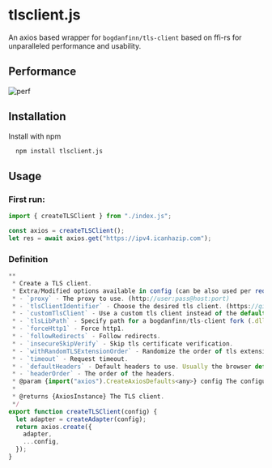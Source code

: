# tlsclient.js

An axios based wrapper for `bogdanfinn/tls-client` based on ffi-rs for unparalleled performance and usability.

## Performance

![perf](https://i.ibb.co/WxdLcRD/Screenshot-2024-01-10-at-1-16-55-AM.png)

## Installation

Install with npm

```bash
  npm install tlsclient.js
```

## Usage

### First run:

```javascript
import { createTLSClient } from "./index.js";

const axios = createTLSClient();
let res = await axios.get("https://ipv4.icanhazip.com");
```

### Definition

```javascript
**
 * Create a TLS client.
 * Extra/Modified options available in config (can be also used per request (except tlsLibPath)) are:
 * - `proxy` - The proxy to use. (http://user:pass@host:port)
 * - `tlsClientIdentifier` - Choose the desired tls client. (https://github.com/bogdanfinn/tls-client/blob/master/profiles/profiles.go#L10)
 * - `customTlsClient` - Use a custom tls client instead of the default one. (https://github.com/bogdanfinn/tls-client/blob/master/cffi_dist/example_node/index_custom_client.js#L27)
 * - `tlsLibPath` - Specify path for a bogdanfinn/tls-client fork (.dll, .dylib, .so) (optional).
 * - `forceHttp1` - Force http1.
 * - `followRedirects` - Follow redirects.
 * - `insecureSkipVerify` - Skip tls certificate verification.
 * - `withRandomTLSExtensionOrder` - Randomize the order of tls extensions.
 * - `timeout` - Request timeout.
 * - `defaultHeaders` - Default headers to use. Usually the browser default headers.
 * - `headerOrder` - The order of the headers.
 * @param {import("axios").CreateAxiosDefaults<any>} config The configuration.
 *
 * @returns {AxiosInstance} The TLS client.
 */
export function createTLSClient(config) {
  let adapter = createAdapter(config);
  return axios.create({
    adapter,
    ...config,
  });
}
```
